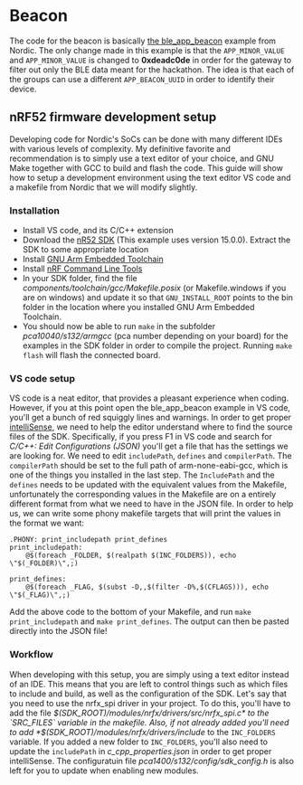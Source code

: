 # Beacon
The code for the beacon is basically [the ble_app_beacon](https://infocenter.nordicsemi.com/index.jsp?topic=%2Fcom.nordic.infocenter.sdk5.v15.0.0%2Fble_sdk_app_beacon.html) example from Nordic. The only change made in this example is that the `APP_MINOR_VALUE` and `APP_MINOR_VALUE` is changed to **0xdeadc0de** in order for the gateway to filter out only the BLE data meant for the hackathon. The idea is that each of the groups can use a different `APP_BEACON_UUID` in order to identify their device.


## nRF52 firmware development setup
Developing code for Nordic's SoCs can be done with many different IDEs with various levels of complexity. My definitive favorite and recommendation is to simply use a text editor of your choice, and GNU Make together with GCC to build and flash the code. This guide will show how to setup a development environment using the text editor VS code and a makefile from Nordic that we will modify slightly. 

### Installation
* Install VS code, and its C/C++ extension
* Download the [nR52 SDK](https://developer.nordicsemi.com/nRF5_SDK/nRF5_SDK_v15.x.x/) (This example uses version 15.0.0). Extract the SDK to some appropriate location
* Install [GNU Arm Embedded Toolchain](https://developer.arm.com/tools-and-software/open-source-software/developer-tools/gnu-toolchain/gnu-rm/downloads)
* Install [nRF Command Line Tools](https://www.nordicsemi.com/?sc_itemid=%7B56868165-9553-444D-AA57-15BDE1BF6B49%7D)
* In your SDK folder, find the file *components/toolchain/gcc/Makefile.posix* (or Makefile.windows if you are on windows) and update it so that `GNU_INSTALL_ROOT` points to the bin folder in the location where you installed GNU Arm Embedded Toolchain.
* You should now be able to run `make` in the subfolder *pca10040/s132/armgcc* (pca number depending on your board) for the examples in the SDK folder in order to compile the project. Running `make flash` will flash the connected board.

### VS code setup
VS code is a neat editor, that provides a pleasant experience when coding. However, if you at this point open the ble_app_beacon example in VS code, you'll get a bunch of red squiggly lines and warnings. In order to get proper [intelliSense](https://code.visualstudio.com/docs/editor/intellisense), we need to help the editor understand where to find the source files of the SDK. Specifically, if you press F1 in VS code and search for *C/C++: Edit Configurations (JSON)* you'll get a file that has the settings we are looking for. We need to edit `includePath`, `defines` and `compilerPath`. The `compilerPath` should be set to the full path of arm-none-eabi-gcc, which is one of the things you installed in the last step. The `IncludePath` and the `defines` needs to be updated with the equivalent values from the Makefile, unfortunately the corresponding values in the Makefile are on a entirely different format from what we need to have in the JSON file. In order to help us, we can write some phony makefile targets that will print the values in the format we want:

```
.PHONY: print_includepath print_defines
print_includepath: 
	@$(foreach _FOLDER, $(realpath $(INC_FOLDERS)), echo \"$(_FOLDER)\",;)

print_defines:
	@$(foreach _FLAG, $(subst -D,,$(filter -D%,$(CFLAGS))), echo \"$(_FLAG)\",;)
```
Add the above code to the bottom of your Makefile, and run `make print_includepath` and `make print_defines`. The output can then be pasted directly into the JSON file!


### Workflow
When developing with this setup, you are simply using a text editor instead of an IDE. This means that you are left to control things such as which files to include and build, as well as the configuration of the SDK. Let's say that you need to use the nrfx_spi driver in your project. To do this, you'll have to add the file *$(SDK_ROOT)/modules/nrfx/drivers/src/nrfx_spi.c* to the `SRC_FILES` variable in the makefile. Also, if not already added you'll need to add *$(SDK_ROOT)/modules/nrfx/drivers/include* to the `INC_FOLDERS` variable. If you added a new folder to `INC_FOLDERS`, you'll also need to update the `includePath` in *c_cpp_properties.json* in order to get proper intelliSense. The configuratuin file *pca1400/s132/config/sdk_config.h* is also left for you to update when enabling new modules.